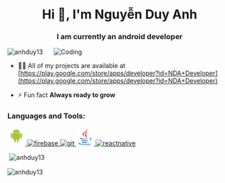 <h1 align="center">Hi 👋, I'm Nguyễn Duy Anh</h1>
<h3 align="center">I am currently an android developer</h3>

<img align="right" alt="Coding" width="400" src="https://i.pinimg.com/originals/e8/f4/53/e8f453469a3ec97ecd354df465d73913.gif">

<p align="left"> <img src="https://komarev.com/ghpvc/?username=anhduy13&label=Profile%20views&color=0e75b6&style=flat" alt="anhduy13" /> </p>

- 👨‍💻 All of my projects are available at [https://play.google.com/store/apps/developer?id=NDA+Developer](https://play.google.com/store/apps/developer?id=NDA+Developer)

- ⚡ Fun fact **Always ready to grow**


<p align="left">
</p>



<h3 align="left">Languages and Tools:</h3>
<p align="left"><a href="https://developer.android.com" target="_blank" rel="noreferrer"> <img src="https://raw.githubusercontent.com/devicons/devicon/master/icons/android/android-original-wordmark.svg" alt="android" width="40" height="40"/> </a> <a href="https://firebase.google.com/" target="_blank" rel="noreferrer"> <img src="https://www.vectorlogo.zone/logos/firebase/firebase-icon.svg" alt="firebase" width="40" height="40"/> </a><a href="https://git-scm.com/" target="_blank" rel="noreferrer"> <img src="https://www.vectorlogo.zone/logos/git-scm/git-scm-icon.svg" alt="git" width="40" height="40"/> </a> <a href="https://www.java.com" target="_blank" rel="noreferrer"> <img src="https://raw.githubusercontent.com/devicons/devicon/master/icons/java/java-original.svg" alt="java" width="40" height="40"/> </a> <a href="https://reactnative.dev/" target="_blank" rel="noreferrer"> <img src="https://reactnative.dev/img/header_logo.svg" alt="reactnative" width="40" height="40"/> </a> </p>



<p>&nbsp;<img align="center" src="https://github-readme-stats.vercel.app/api?username=anhduy13&show_icons=true&locale=en" alt="anhduy13" /></p>

<p><img align="center" src="https://github-readme-streak-stats.herokuapp.com/?user=anhduy13&" alt="anhduy13" /></p>
